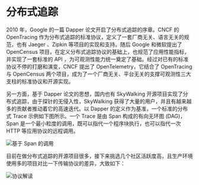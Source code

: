 # 分布式追踪

2010 年，Google 的一篇 Dapper 论文开启了分布式追踪的序章。CNCF 的 OpenTracing 作为分布式追踪的标准协议，定义了一套厂商无关、语言无关的规范，也有 Jaeger 、Zipkin 等项目的实现和支持。随后 Google 和微软提出了 OpenCensus 项目，在定义分布式追踪协议的基础上，也规范了应用性能指标，并实现了一套标准的 API ，为可观测性能力统一奠定了基础。经过对已有的标准协议不停的打磨和演变，CNCF 提出了 OpenTelemetry，它结合了 OpenTracing 与 OpenCensus 两个项目，成为了一个厂商无关、平台无关的支撑可观测性三大支柱的标准协议和开源实现。

另一方面，基于 Dapper 论文的思想，国内也有 SkyWalking 开源项目实现了分布式追踪，由于探针的无侵入性，SkyWalking 获得了大量的用户，并且有越来越多的贡献者推动着它的高速迭代。以 Dapper 的定义作为基准，一个标准的分布式 Trace 示例如下图所示。一个 Trace 是由 Span 构成的有向无环图 (DAG)，Span 是一个最小粒度的调用，既可以指代一个程序块执行，也可以指代一次 HTTP 等应用协议的远程调用。

![基于 Span 的调用](https://assets.ng-tech.icu/item/20230303143405.png)

目前在做分布式追踪的开源项目很多，接下来挑选几个社区活跃度高，且生产环境使用多的项目对比一下传输协议的差异，大致如下：

![协议解读](https://assets.ng-tech.icu/item/20230303143508.png)
